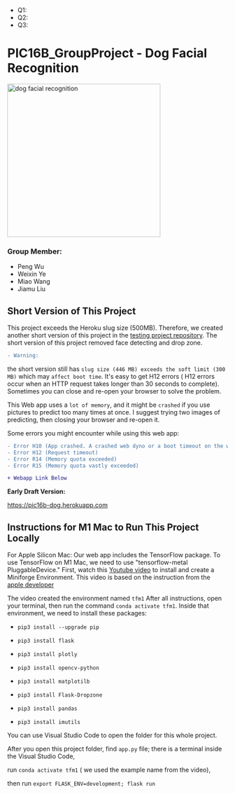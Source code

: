 - Q1:
- Q2:
- Q3:


# PIC16B_GroupProject - Dog Facial Recognition
<img src="https://humanepro.org/sites/default/files/styles/article_new/public/images/post/Scoop_FaceValue_cover.jpg" alt="dog facial recognition" width="350"/>

### Group Member:
- Peng Wu
- Weixin Ye
- Miao Wang
- Jiamu Liu


## Short Version of This Project

This project exceeds the Heroku slug size (500MB). Therefore, we created another short version of this project in the [testing project repository](https://github.com/PengWu2626/testing_project). The short version of this project removed face detecting and drop zone.

```diff
- Warning:
```
the short version still has `slug size (446 MB) exceeds the soft limit (300 MB)` which may `affect boot time`.
It's easy to get H12 errors ( H12 errors occur when an HTTP request takes longer than 30 seconds to complete).
Sometimes you can close and re-open your browser to solve the problem.


This Web app uses a `lot of memory`, and it might be `crashed` if you use pictures to predict too many times at once. I suggest trying two images of predicting, then closing your browser and re-open it.  

Some errors you might encounter while using this web app:
```diff
- Error H10 (App crashed. A crashed web dyno or a boot timeout on the web dyno will present this error.)
- Error H12 (Request timeout)
- Error R14 (Memory quota exceeded)
- Error R15 (Memory quota vastly exceeded)

```
```diff
+ Webapp Link Below 
```

**Early Draft Version:**

https://pic16b-dog.herokuapp.com


## Instructions for M1 Mac to Run This Project Locally

For Apple Silicon Mac:
Our web app includes the TensorFlow package. To use TensorFlow on M1 Mac, we need to use "tensorflow-metal PluggableDevice."
First, watch this [Youtube video](https://www.youtube.com/watch?v=Qu1QitU6GXA)  to install and create a Miniforge Environment.
This video is based on the instruction from the [apple developer](https://developer.apple.com/metal/tensorflow-plugin/)

The video created the environment named `tfm1`
After all instructions, open your terminal, then run the command `conda activate tfm1`.
Inside that environment, 
we need to install these packages:

- `pip3 install --upgrade pip`

- `pip3 install flask`

- `pip3 install plotly`

- `pip3 install opencv-python`

- `pip3 install matplotilb`

- `pip3 install Flask-Dropzone`

- `pip3 install pandas`

- `pip3 install imutils`

You can use  Visual Studio Code to open the folder for this whole project.

After you open this project folder, find `app.py` file; there is a terminal inside the Visual Studio Code,

run `conda activate tfm1` ( we used the example name from the video),

then run `export FLASK_ENV=development; flask run`

